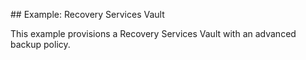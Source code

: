 ## Example: Recovery Services Vault

This example provisions a Recovery Services Vault with an advanced backup policy.
